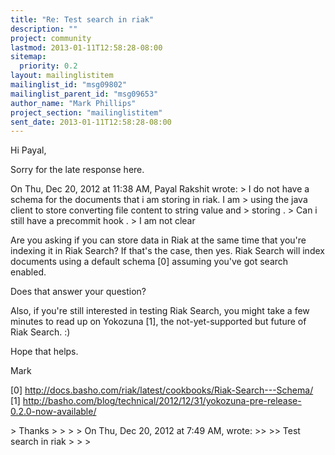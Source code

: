 ```yaml
---
title: "Re: Test search in riak"
description: ""
project: community
lastmod: 2013-01-11T12:58:28-08:00
sitemap:
  priority: 0.2
layout: mailinglistitem
mailinglist_id: "msg09802"
mailinglist_parent_id: "msg09653"
author_name: "Mark Phillips"
project_section: "mailinglistitem"
sent_date: 2013-01-11T12:58:28-08:00
---
```



Hi Payal,

Sorry for the late response here.

On Thu, Dec 20, 2012 at 11:38 AM, Payal Rakshit  wrote:
&gt; I do not have a schema for the documents that i am storing in riak. I am
&gt; using the java client to store converting file content to string value and
&gt; storing .
&gt; Can i still have a precommit hook .
&gt; I am not clear

Are you asking if you can store data in Riak at the same time that
you're indexing it in Riak Search? If that's the case, then yes. Riak
Search will index documents using a default schema [0] assuming you've
got search enabled.

Does that answer your question?

Also, if you're still interested in testing Riak Search, you might
take a few minutes to read up on Yokozuna [1], the not-yet-supported
but future of Riak Search. :)

Hope that helps.

Mark

[0] http://docs.basho.com/riak/latest/cookbooks/Riak-Search---Schema/
[1] 
http://basho.com/blog/technical/2012/12/31/yokozuna-pre-release-0.2.0-now-available/

&gt; Thanks
&gt;
&gt;
&gt;
&gt; On Thu, Dec 20, 2012 at 7:49 AM,  wrote:
&gt;&gt;
&gt;&gt; Test search in riak
&gt;
&gt;
&gt;
